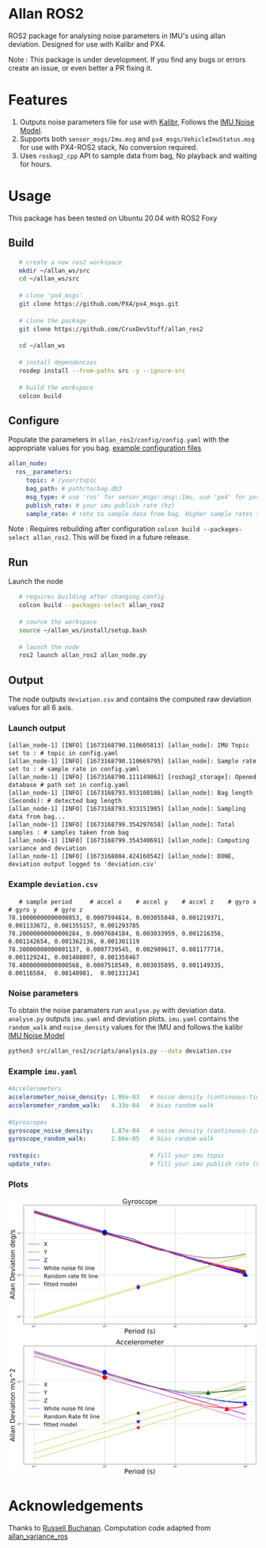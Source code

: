 # Allan ROS2 

ROS2 package for analysing noise parameters in IMU's using allan deviation. Designed for use with Kalibr and PX4. 

Note : This package is under development. If you find any bugs or errors create an issue, or even better a PR fixing it.

# Features 
1. Outputs noise parameters file for use with [Kalibr](https://github.com/ethz-asl/kalibr), Follows the [IMU Noise Model](https://github.com/ethz-asl/kalibr/wiki/IMU-Noise-Model).
2. Supports both ```sensor_msgs/Imu.msg``` and ```px4_msgs/VehicleImuStatus.msg``` for use with PX4-ROS2 stack, No conversion required.
3. Uses ```rosbag2_cpp``` API to sample data from bag, No playback and waiting for hours. 


# Usage 

This package has been tested on Ubuntu 20.04 with ROS2 Foxy 

## Build
```bash 
   # create a new ros2 workspace 
   mkdir ~/allan_ws/src 
   cd ~/allan_ws/src
   
   # clone 'px4_msgs' 
   git clone https://github.com/PX4/px4_msgs.git
   
   # clone the package
   git clone https://github.com/CruxDevStuff/allan_ros2
   
   cd ~/allan_ws
   
   # install dependencies
   rosdep install --from-paths src -y --ignore-src
   
   # build the workspace
   colcon build 
```
## Configure
Populate the parameters in ```allan_ros2/config/config.yaml``` with the appropriate values for you bag. [example configuration files](https://github.com/CruxDevStuff/allan_ros2_dev/tree/main/config)
```yaml
allan_node:
  ros__parameters:
     topic: # /your/topic 
     bag_path: # path/to/bag.db3
     msg_type: # use 'ros' for sensor_msgs::msg::Imu, use 'px4' for px4_msgs::msg::VehicleImuStatus
     publish_rate: # your imu publish rate (hz) 
     sample_rate: # rate to sample data from bag. Higher sample rates take longer to compute 
```
Note : Requires rebuilding after configuration ```colcon build --packages-select allan_ros2```. This will be fixed in a future release.
## Run 
Launch the node 
```bash
   # requires building after changing config
   colcon build --packages-select allan_ros2
   
   # source the workspace 
   source ~/allan_ws/install/setup.bash
   
   # launch the node 
   ros2 launch allan_ros2 allan_node.py
```
## Output 
The node outputs ```deviation.csv``` and contains the computed raw deviation values for all 6 axis. 

### Launch output
```
[allan_node-1] [INFO] [1673168790.110605813] [allan_node]: IMU Topic set to : # topic in config.yaml
[allan_node-1] [INFO] [1673168790.110669795] [allan_node]: Sample rate set to : # sample rate in config.yaml
[allan_node-1] [INFO] [1673168790.111149862] [rosbag2_storage]: Opened database # path set in config.yaml
[allan_node-1] [INFO] [1673168793.933100186] [allan_node]: Bag length (Seconds): # detected bag length 
[allan_node-1] [INFO] [1673168793.933151985] [allan_node]: Sampling data from bag...
[allan_node-1] [INFO] [1673168799.354297658] [allan_node]: Total samples : # samples taken from bag 
[allan_node-1] [INFO] [1673168799.354340691] [allan_node]: Computing variance and deviation
[allan_node-1] [INFO] [1673168804.424160542] [allan_node]: DONE, deviation output logged to 'deviation.csv'
```

### Example ```deviation.csv```

```
   # sample period     # accel x    # accel y    # accel z    # gyro x     # gyro y     # gyro z
78.10000000000000853, 0.0007594614, 0.003055848, 0.001219371, 0.001133672, 0.001355157, 0.001293785
78.20000000000000284, 0.0007684184, 0.003033959, 0.001216356, 0.001142654, 0.001362136, 0.001301119
78.30000000000001137, 0.0007739545, 0.002989617, 0.001177716, 0.001129241, 0.001408807, 0.001358467
78.40000000000000568, 0.0007518549, 0.003035895, 0.001149335, 0.00116584,  0.00140981,  0.001331341
```
### Noise parameters
To obtain the noise paramaters run ```analyse.py``` with deviation data. 
```analyse.py``` outputs ```imu.yaml``` and deviation plots. ```imu.yaml``` contains the ```random_walk``` and ```noise_density``` values for the IMU and follows the kalibr [IMU Noise Model](https://github.com/ethz-asl/kalibr/wiki/IMU-Noise-Model) 
```bash
python3 src/allan_ros2/scripts/analysis.py --data deviation.csv
```
### Example ```imu.yaml```
```yaml
#Accelerometers
accelerometer_noise_density: 1.86e-03   # noise density (continuous-time)
accelerometer_random_walk:   4.33e-04   # bias random walk

#Gyroscopes
gyroscope_noise_density:     1.87e-04   # noise density (continuous-time)
gyroscope_random_walk:       2.66e-05   # bias random walk

rostopic:                               # fill your imu topic
update_rate:                            # fill your imu publish rate (hz)
```
### Plots
<img src="assets/gyro.png"/>
<img src="assets/acceleration.png"/>

# Acknowledgements 
Thanks to [Russell Buchanan](https://raabuchanan.com/). Computation code adapted from [allan_variance_ros](https://github.com/ori-drs/allan_variance_ros)
